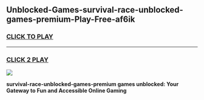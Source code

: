 
## Unblocked-Games-survival-race-unblocked-games-premium-Play-Free-af6ik
<h3>
<a href="https://premium76.site?title=survival-race-unblocked-games-premium&ref=17A">CLICK TO PLAY</a></h3>
<hr>

<h3>
<a href="https://premium76.site?title=survival-race-unblocked-games-premium&ref=17A">CLICK 2 PLAY</a>
  
</h3>

<a href="https://premium76.site?title=survival-race-unblocked-games-premium&ref=17A"><img src="https://clearcache.store/games.png"></a>


**survival-race-unblocked-games-premium games unblocked: Your Gateway to Fun and Accessible Online Gaming**
